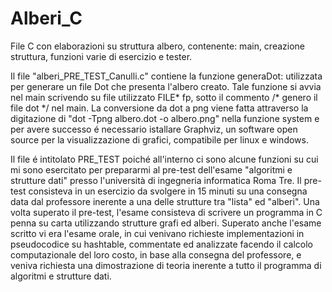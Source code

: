 # Alberi_C
File C con elaborazioni su struttura albero, contenente: main, creazione struttura, funzioni varie di esercizio e tester.

Il file "alberi_PRE_TEST_Canulli.c" contiene la funzione generaDot: utilizzata per generare un file Dot che presenta l'albero creato. 
Tale funzione si avvia nel main scrivendo su file utilizzato FILE* fp, sotto il commento /* genero il file dot */ nel main.
La conversione da dot a png viene fatta attraverso la digitazione di "dot -Tpng albero.dot -o albero.png" nella funzione system e per avere successo é necessario istallare 
Graphviz, un software open source per la visualizzazione di grafici, compatibile per linux e windows.

Il file é intitolato PRE_TEST poiché all'interno ci sono alcune funzioni su cui mi sono esercitato per prepararmi al pre-test
dell'esame "algoritmi e strutture dati" presso l'università di ingegneria informatica Roma Tre.
Il pre-test consisteva in un esercizio da svolgere in 15 minuti su una consegna data dal professore inerente a una delle strutture tra "lista" ed "alberi".
Una volta superato il pre-test, l'esame consisteva di scrivere un programma in C penna su carta utilizzando strutture grafi ed alberi.
Superato anche l'esame scritto vi era l'esame orale, in cui venivano richieste implementazioni in pseudocodice su hashtable, commentate ed analizzate facendo il calcolo computazionale del loro costo, in base alla consegna del professore, e veniva richiesta una dimostrazione di teoria inerente a tutto il programma di algoritmi e strutture dati.

